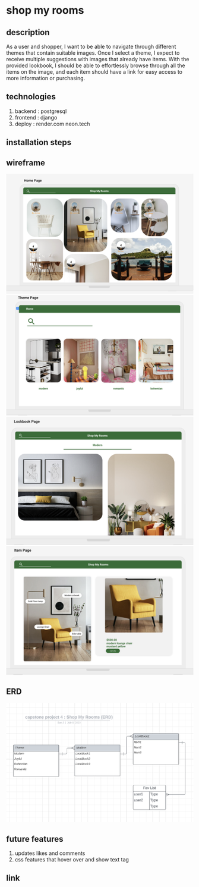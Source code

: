 # shop my rooms

## description
As a user and shopper, I want to be able to navigate through different themes that contain suitable images. Once I select a theme, I expect to receive multiple suggestions with images that already have items. With the provided lookbook, I should be able to effortlessly browse through all the items on the image, and each item should have a link for easy access to more information or purchasing.

## technologies 
1. backend : postgresql
2. frontend : django
3. deploy : render.com neon.tech

## installation steps

## wireframe 
![project4 homepage screenshot](pj4_homepage.png)
![project4 theme screenshot](pj4_themepage.png)
![project4 lookbook screenshot](pj4_lookbookpage.png)
![project4 item screenshot](pj4_itempage.png)

## ERD 
![project4 ERD screenshot](pj4_ERD_screenshot.png)
## future features
1. updates likes and comments
2. css features that hover over and show text tag

## link

